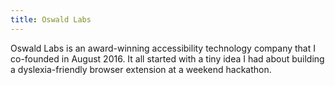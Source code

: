 ```yaml
---
title: Oswald Labs
---
```


Oswald Labs is an award-winning accessibility technology company that I co-founded in August 2016. It all started with a tiny idea I had about building a dyslexia-friendly browser extension at a weekend hackathon.
